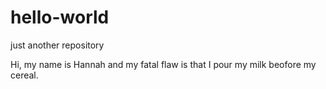 # hello-world
just another repository

Hi, my name is Hannah and my fatal flaw is that I pour my milk beofore my cereal. 
